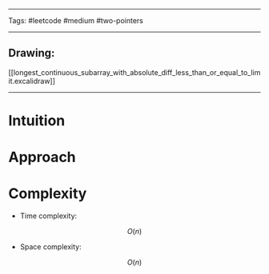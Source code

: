 

----

Tags: #leetcode #medium #two-pointers

----

## Drawing:
[[longest_continuous_subarray_with_absolute_diff_less_than_or_equal_to_limit.excalidraw]]

----


# Intuition

<!-- Describe your first thoughts on how to solve this problem. -->

  

# Approach

<!-- Describe your approach to solving the problem. -->

  

# Complexity

- Time complexity:

 $$O(n)$$

  

- Space complexity:

$$O(n)$$
